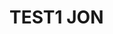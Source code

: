<!DOCTYPE html>
<html>

<head>
    <!-- <script>
        window.location.replace('dl-sim-vue/');
    </script> -->
</head>
<body>
	<div>
		<h1>TEST1 JON</h1>
	</div>
</body>
</html>